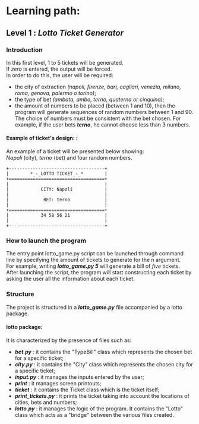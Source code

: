 # Learning path:
## Level 1 : _Lotto Ticket Generator_
### Introduction
In this first level, 1 to 5 tickets will be generated.  
If _zero_ is entered, the output will be forced.  
In order to do this, the user will be required:
- the city of extraction _(napoli, firenze, bari, cagliari, venezia, milano, roma, genova, palermo o torino)_;
- the type of bet _(ambata, ambo, terno, quaterna or cinquina)_;
- the amount of numbers to be placed (between 1 and 10), then the program will generate sequences of random numbers between 1 and 90. The choice of numbers must be consistent with the bet chosen.
For example, if the user bets ***terno***, he cannot choose less than 3 numbers.
#### Example of ticket's design: :
An example of a ticket will be presented below showing:   
_Napoli_ (city), _terno_ (bet) and four random numbers.

```
+------------------------------------+
|        *_-_LOTTO TICKET_-_*        |
+====================================+
|                                    |
|            CITY: Napoli            |
|                                    |
|             BET: terno             |
|                                    |
+====================================+
|            34 58 56 21             |
|                                    |
+------------------------------------+
```  

### How to launch the program
The entry point lotto_game.py script can be launched through command line by specifying the amount of tickets to generate for the n argument.  
For example, writing ***lotto_game.py 5*** will generate a bill of _five_ tickets.  
After launching the script, the program will start constructing each ticket by asking the user all the information about each ticket.

### Structure
The project is structured in a ***lotto_game.py*** file accompanied by a lotto package.
#### lotto package:
It is characterized by the presence of files such as:
- ***bet.py***           : it contains the "TypeBill" class which represents the chosen bet for a specific ticket;
- ***city.py***          : it contains the "City" class which represents the chosen city for a specific ticket;
- ***input.py***         : it manages the inputs entered by the user;
- ***print***            : it manages screen printouts;
- ***ticket***           : it contains the Ticket class which is the ticket itself;
- ***print_tickets.py*** : it prints the ticket taking into account the locations of cities, bets and numbers;
- ***lotto.py***         : it manages the logic of the program. It contains the "Lotto" class which acts as a "bridge" between the various files created.